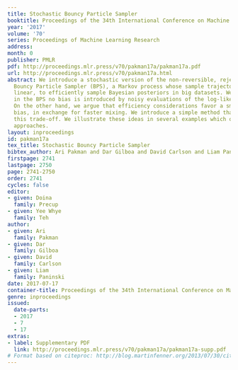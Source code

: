 ```yaml
---
title: Stochastic Bouncy Particle Sampler
booktitle: Proceedings of the 34th International Conference on Machine Learning
year: '2017'
volume: '70'
series: Proceedings of Machine Learning Research
address: 
month: 0
publisher: PMLR
pdf: http://proceedings.mlr.press/v70/pakman17a/pakman17a.pdf
url: http://proceedings.mlr.press/v70/pakman17a.html
abstract: We introduce a stochastic version of the non-reversible, rejection-free
  Bouncy Particle Sampler (BPS), a Markov process whose sample trajectories are piecewise
  linear, to efficiently sample Bayesian posteriors in big datasets. We prove that
  in the BPS no bias is introduced by noisy evaluations of the log-likelihood gradient.
  On the other hand, we argue that efficiency considerations favor a small, controllable
  bias, in exchange for faster mixing. We introduce a simple method that controls
  this trade-off. We illustrate these ideas in several examples which outperform previous
  approaches.
layout: inproceedings
id: pakman17a
tex_title: Stochastic Bouncy Particle Sampler
bibtex_author: Ari Pakman and Dar Gilboa and David Carlson and Liam Paninski
firstpage: 2741
lastpage: 2750
page: 2741-2750
order: 2741
cycles: false
editor:
- given: Doina
  family: Precup
- given: Yee Whye
  family: Teh
author:
- given: Ari
  family: Pakman
- given: Dar
  family: Gilboa
- given: David
  family: Carlson
- given: Liam
  family: Paninski
date: 2017-07-17
container-title: Proceedings of the 34th International Conference on Machine Learning
genre: inproceedings
issued:
  date-parts:
  - 2017
  - 7
  - 17
extras:
- label: Supplementary PDF
  link: http://proceedings.mlr.press/v70/pakman17a/pakman17a-supp.pdf
# Format based on citeproc: http://blog.martinfenner.org/2013/07/30/citeproc-yaml-for-bibliographies/
---
```

